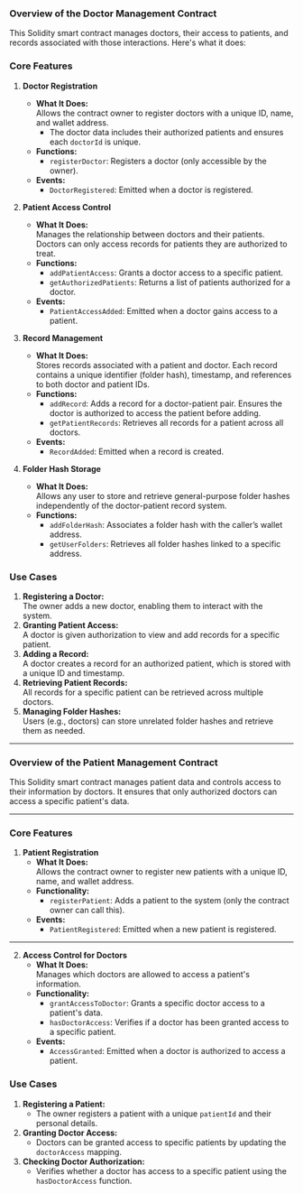 ### Overview of the Doctor Management Contract

This Solidity smart contract manages doctors, their access to patients, and records associated with those interactions. Here's what it does:

### **Core Features**

1. **Doctor Registration**
   - **What It Does:**  
     Allows the contract owner to register doctors with a unique ID, name, and wallet address.  
     - The doctor data includes their authorized patients and ensures each `doctorId` is unique.
   - **Functions:**
     - `registerDoctor`: Registers a doctor (only accessible by the owner).
   - **Events:**
     - `DoctorRegistered`: Emitted when a doctor is registered.


2. **Patient Access Control**
   - **What It Does:**  
     Manages the relationship between doctors and their patients. Doctors can only access records for patients they are authorized to treat.  
   - **Functions:**
     - `addPatientAccess`: Grants a doctor access to a specific patient.
     - `getAuthorizedPatients`: Returns a list of patients authorized for a doctor.
   - **Events:**
     - `PatientAccessAdded`: Emitted when a doctor gains access to a patient.

3. **Record Management**
   - **What It Does:**  
     Stores records associated with a patient and doctor. Each record contains a unique identifier (folder hash), timestamp, and references to both doctor and patient IDs.  
   - **Functions:**
     - `addRecord`: Adds a record for a doctor-patient pair. Ensures the doctor is authorized to access the patient before adding.
     - `getPatientRecords`: Retrieves all records for a patient across all doctors.
   - **Events:**
     - `RecordAdded`: Emitted when a record is created.


4. **Folder Hash Storage**
   - **What It Does:**  
     Allows any user to store and retrieve general-purpose folder hashes independently of the doctor-patient record system.  
   - **Functions:**
     - `addFolderHash`: Associates a folder hash with the caller’s wallet address.
     - `getUserFolders`: Retrieves all folder hashes linked to a specific address.


### **Use Cases**
1. **Registering a Doctor:**  
   The owner adds a new doctor, enabling them to interact with the system.
2. **Granting Patient Access:**  
   A doctor is given authorization to view and add records for a specific patient.
3. **Adding a Record:**  
   A doctor creates a record for an authorized patient, which is stored with a unique ID and timestamp.
4. **Retrieving Patient Records:**  
   All records for a specific patient can be retrieved across multiple doctors.
5. **Managing Folder Hashes:**  
   Users (e.g., doctors) can store unrelated folder hashes and retrieve them as needed.

----- 

### Overview of the Patient Management Contract

This Solidity smart contract manages patient data and controls access to their information by doctors. It ensures that only authorized doctors can access a specific patient's data.

---

### **Core Features**

1. **Patient Registration**
   - **What It Does:**  
     Allows the contract owner to register new patients with a unique ID, name, and wallet address.  
   - **Functionality:**
     - `registerPatient`: Adds a patient to the system (only the contract owner can call this).
   - **Events:**
     - `PatientRegistered`: Emitted when a new patient is registered.

---

2. **Access Control for Doctors**
   - **What It Does:**  
     Manages which doctors are allowed to access a patient's information.  
   - **Functionality:**
     - `grantAccessToDoctor`: Grants a specific doctor access to a patient's data.
     - `hasDoctorAccess`: Verifies if a doctor has been granted access to a specific patient.
   - **Events:**
     - `AccessGranted`: Emitted when a doctor is authorized to access a patient.


### **Use Cases**
1. **Registering a Patient:**
   - The owner registers a patient with a unique `patientId` and their personal details.
2. **Granting Doctor Access:**
   - Doctors can be granted access to specific patients by updating the `doctorAccess` mapping.
3. **Checking Doctor Authorization:**
   - Verifies whether a doctor has access to a specific patient using the `hasDoctorAccess` function.

